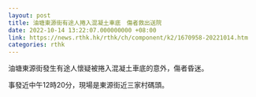 ```yaml
---
layout: post
title: 油塘東源街有途人捲入混凝土車底　傷者救出送院
date: 2022-10-14 13:22:07.000000000 +08:00
link: https://news.rthk.hk/rthk/ch/component/k2/1670958-20221014.htm
categories: rthk
---
```


油塘東源街發生有途人懷疑被捲入混凝土車底的意外，傷者昏迷。

事發近中午12時20分，現場是東源街近三家村碼頭。
